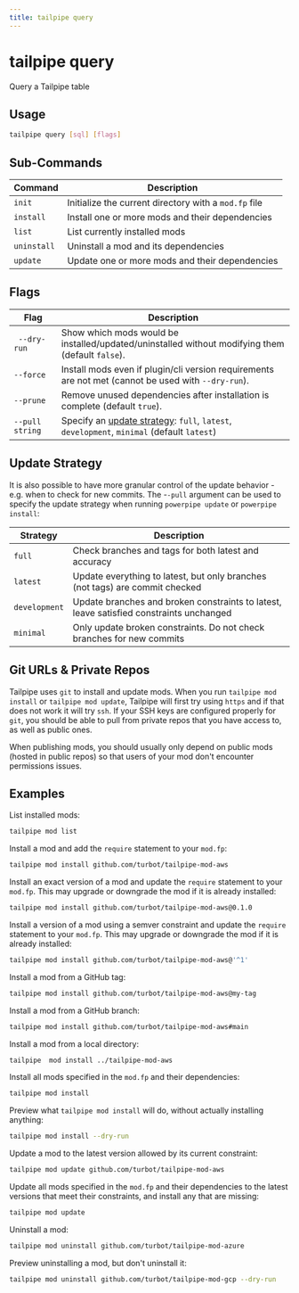 ```yaml
---
title: tailpipe query
---
```


# tailpipe query

Query a Tailpipe table

## Usage
```bash
tailpipe query [sql] [flags]
```

## Sub-Commands

| Command | Description
|-|-
| `init`        | Initialize the current directory with a `mod.fp` file 
| `install`     | Install one or more mods and their dependencies
| `list`        | List currently installed mods
| `uninstall`   | Uninstall a mod and its dependencies
| `update`      | Update one or more mods and their dependencies


## Flags

| Flag | Description
|-|-
|` --dry-run` | Show which mods would be installed/updated/uninstalled without modifying them (default `false`).
| `--force` | Install mods even if plugin/cli version requirements are not met (cannot be used with `--dry-run`).
| `--prune` | Remove unused dependencies after installation is complete (default `true`).
| `--pull string` | Specify an [update strategy](#update-strategy): `full`, `latest`, `development`, `minimal` (default `latest`)

## Update Strategy

It is also possible to have more granular control of the update behavior - e.g. when to check for new commits. The -`-pull` argument can be used to specify the update strategy when running `powerpipe update` or `powerpipe install`:

| Strategy | Description
|----------|---------------------------------------------------
| `full`   | Check branches and tags for both latest and accuracy
| `latest` | Update everything to latest, but only branches (not tags) are commit checked
| `development` | Update branches and broken constraints to latest, leave satisfied constraints unchanged
| `minimal`| Only update broken constraints. Do not check branches for new commits

## Git URLs & Private Repos

Tailpipe uses `git` to install and update mods. When you run `tailpipe mod install` or `tailpipe mod update`, Tailpipe will first try using `https` and if that does not work it will try `ssh`.  If your SSH keys are configured properly for `git`, you should be able to pull from private repos that you have access to, as well as public ones.

When publishing mods, you should usually only depend on public mods (hosted in public repos) so that users of your mod don't encounter permissions issues.


## Examples
List installed mods:
```bash
tailpipe mod list
```

Install a mod and add the `require` statement to your `mod.fp`:
```bash
tailpipe mod install github.com/turbot/tailpipe-mod-aws
```

Install an exact version of a mod and update the `require` statement to your `mod.fp`.  This may upgrade or downgrade the mod if it is already installed:
```bash
tailpipe mod install github.com/turbot/tailpipe-mod-aws@0.1.0
```

Install a version of a mod using a semver constraint and update the `require` statement to your `mod.fp`.  This may upgrade or downgrade the mod if it is already installed:
```bash
tailpipe mod install github.com/turbot/tailpipe-mod-aws@'^1'
```

Install a mod from a GitHub tag:
```bash
tailpipe mod install github.com/turbot/tailpipe-mod-aws@my-tag
```

Install a mod from a GitHub branch:
```bash
tailpipe mod install github.com/turbot/tailpipe-mod-aws#main
```

Install a mod from a local directory:
```bash
tailpipe  mod install ../tailpipe-mod-aws
```

Install all mods specified in the `mod.fp` and their dependencies:
```bash
tailpipe mod install
```

Preview what `tailpipe mod install` will do, without actually installing anything:
```bash
tailpipe mod install --dry-run
```

Update a mod to the latest version allowed by its current constraint:
```bash
tailpipe mod update github.com/turbot/tailpipe-mod-aws
```

Update all mods specified in the `mod.fp` and their dependencies to the latest versions that meet their constraints, and install any that are missing:
```bash
tailpipe mod update
```


Uninstall a mod:
```bash
tailpipe mod uninstall github.com/turbot/tailpipe-mod-azure
```

Preview uninstalling a mod, but don't uninstall it:
```bash
tailpipe mod uninstall github.com/turbot/tailpipe-mod-gcp --dry-run
```

